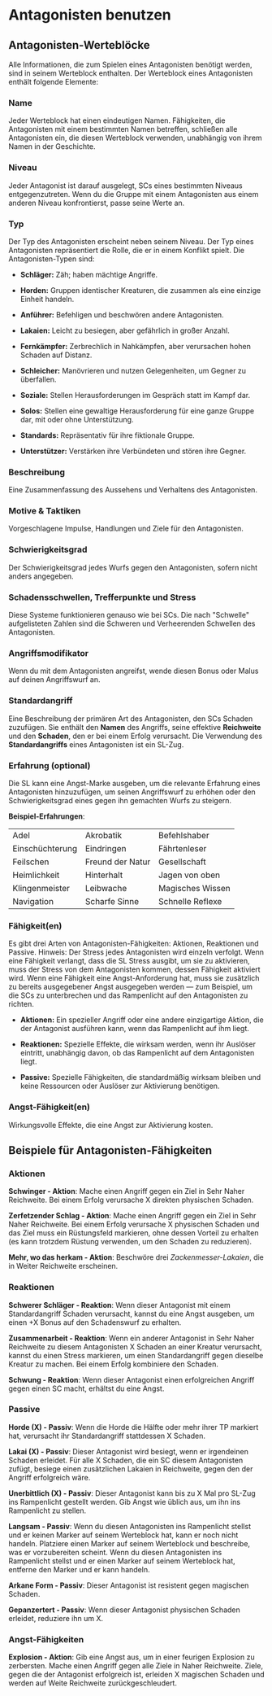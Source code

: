 # Antagonisten benutzen

## Antagonisten-Werteblöcke
Alle Informationen, die zum Spielen eines Antagonisten benötigt werden, sind in seinem Werteblock enthalten.
Der Werteblock eines Antagonisten enthält folgende Elemente:

### Name
Jeder Werteblock hat einen eindeutigen Namen.
Fähigkeiten, die Antagonisten mit einem bestimmten Namen betreffen, schließen alle Antagonisten ein, die diesen Werteblock verwenden, unabhängig von ihrem Namen in der Geschichte.

### Niveau
Jeder Antagonist ist darauf ausgelegt, SCs eines bestimmten Niveaus entgegenzutreten.
Wenn du die Gruppe mit einem Antagonisten aus einem anderen Niveau konfrontierst, passe seine Werte an.

### Typ
Der Typ des Antagonisten erscheint neben seinem Niveau.
Der Typ eines Antagonisten repräsentiert die Rolle, die er in einem Konflikt spielt.
Die Antagonisten-Typen sind:

- **Schläger:** Zäh; haben mächtige Angriffe.

- **Horden:** Gruppen identischer Kreaturen, die zusammen als eine einzige Einheit handeln.

- **Anführer:** Befehligen und beschwören andere Antagonisten.

- **Lakaien:** Leicht zu besiegen, aber gefährlich in großer Anzahl.

- **Fernkämpfer:** Zerbrechlich in Nahkämpfen, aber verursachen hohen Schaden auf Distanz.

- **Schleicher:** Manövrieren und nutzen Gelegenheiten, um Gegner zu überfallen.

- **Soziale:** Stellen Herausforderungen im Gespräch statt im Kampf dar.

- **Solos:** Stellen eine gewaltige Herausforderung für eine ganze Gruppe dar, mit oder ohne Unterstützung.

- **Standards:** Repräsentativ für ihre fiktionale Gruppe.

- **Unterstützer:** Verstärken ihre Verbündeten und stören ihre Gegner.

### Beschreibung
Eine Zusammenfassung des Aussehens und Verhaltens des Antagonisten.

### Motive & Taktiken
Vorgeschlagene Impulse, Handlungen und Ziele für den Antagonisten.

### Schwierigkeitsgrad
Der Schwierigkeitsgrad jedes Wurfs gegen den Antagonisten, sofern nicht anders angegeben.

### Schadensschwellen, Trefferpunkte und Stress
Diese Systeme funktionieren genauso wie bei SCs.
Die nach "Schwelle" aufgelisteten Zahlen sind die Schweren und Verheerenden Schwellen des Antagonisten.

### Angriffsmodifikator
Wenn du mit dem Antagonisten angreifst, wende diesen Bonus oder Malus auf deinen Angriffswurf an.

### Standardangriff
Eine Beschreibung der primären Art des Antagonisten, den SCs Schaden zuzufügen.
Sie enthält den **Namen** des Angriffs, seine effektive **Reichweite** und den **Schaden**, den er bei einem Erfolg verursacht.
Die Verwendung des **Standardangriffs** eines Antagonisten ist ein SL-Zug.

### Erfahrung (optional)
Die SL kann eine Angst-Marke ausgeben, um die relevante Erfahrung eines Antagonisten hinzuzufügen, um seinen Angriffswurf zu erhöhen oder den Schwierigkeitsgrad eines gegen ihn gemachten Wurfs zu steigern.

**Beispiel-Erfahrungen**:

| | | |
|---|---|---|
| Adel | Akrobatik | Befehlshaber |
| Einschüchterung | Eindringen | Fährtenleser |
| Feilschen | Freund der Natur | Gesellschaft |
| Heimlichkeit | Hinterhalt | Jagen von oben |
| Klingenmeister | Leibwache | Magisches Wissen |
| Navigation | Scharfe Sinne | Schnelle Reflexe |

### Fähigkeit(en)
Es gibt drei Arten von Antagonisten-Fähigkeiten: Aktionen, Reaktionen und Passive.
Hinweis: Der Stress jedes Antagonisten wird einzeln verfolgt.
Wenn eine Fähigkeit verlangt, dass die SL Stress ausgibt, um sie zu aktivieren, muss der Stress von dem Antagonisten kommen, dessen Fähigkeit aktiviert wird.
Wenn eine Fähigkeit eine Angst-Anforderung hat, muss sie zusätzlich zu bereits ausgegebener Angst ausgegeben werden — zum Beispiel, um die SCs zu unterbrechen und das Rampenlicht auf den Antagonisten zu richten.

- **Aktionen:** Ein spezieller Angriff oder eine andere einzigartige Aktion, die der Antagonist ausführen kann, wenn das Rampenlicht auf ihm liegt.

- **Reaktionen:** Spezielle Effekte, die wirksam werden, wenn ihr Auslöser eintritt, unabhängig davon, ob das Rampenlicht auf dem Antagonisten liegt.

- **Passive:** Spezielle Fähigkeiten, die standardmäßig wirksam bleiben und keine Ressourcen oder Auslöser zur Aktivierung benötigen.

### Angst-Fähigkeit(en)
Wirkungsvolle Effekte, die eine Angst zur Aktivierung kosten.

## Beispiele für Antagonisten-Fähigkeiten

### Aktionen

**Schwinger - Aktion**: Mache einen Angriff gegen ein Ziel in Sehr Naher Reichweite.
Bei einem Erfolg verursache X direkten physischen Schaden.

**Zerfetzender Schlag - Aktion**: Mache einen Angriff gegen ein Ziel in Sehr Naher Reichweite.
Bei einem Erfolg verursache X physischen Schaden und das Ziel muss ein Rüstungsfeld markieren, ohne dessen Vorteil zu erhalten (es kann trotzdem Rüstung verwenden, um den Schaden zu reduzieren).

**Mehr, wo das herkam - Aktion**: Beschwöre drei *Zackenmesser-Lakaien*, die in Weiter Reichweite erscheinen.

### Reaktionen

**Schwerer Schläger - Reaktion**: Wenn dieser Antagonist mit einem Standardangriff Schaden verursacht, kannst du eine Angst ausgeben, um einen +X Bonus auf den Schadenswurf zu erhalten.

**Zusammenarbeit - Reaktion**: Wenn ein anderer Antagonist in Sehr Naher Reichweite zu diesem Antagonisten X Schaden an einer Kreatur verursacht, kannst du einen Stress markieren, um einen Standardangriff gegen dieselbe Kreatur zu machen.
Bei einem Erfolg kombiniere den Schaden.

**Schwung - Reaktion**: Wenn dieser Antagonist einen erfolgreichen Angriff gegen einen SC macht, erhältst du eine Angst.

### Passive

**Horde (X) - Passiv**: Wenn die Horde die Hälfte oder mehr ihrer TP markiert hat, verursacht ihr Standardangriff stattdessen X Schaden.

**Lakai (X) - Passiv**: Dieser Antagonist wird besiegt, wenn er irgendeinen Schaden erleidet.
Für alle X Schaden, die ein SC diesem Antagonisten zufügt, besiege einen zusätzlichen Lakaien in Reichweite, gegen den der Angriff erfolgreich wäre.

**Unerbittlich (X) - Passiv**: Dieser Antagonist kann bis zu X Mal pro SL-Zug ins Rampenlicht gestellt werden.
Gib Angst wie üblich aus, um ihn ins Rampenlicht zu stellen.

**Langsam - Passiv**: Wenn du diesen Antagonisten ins Rampenlicht stellst und er keinen Marker auf seinem Werteblock hat, kann er noch nicht handeln.
Platziere einen Marker auf seinem Werteblock und beschreibe, was er vorzubereiten scheint.
Wenn du diesen Antagonisten ins Rampenlicht stellst und er einen Marker auf seinem Werteblock hat, entferne den Marker und er kann handeln.

**Arkane Form - Passiv**: Dieser Antagonist ist resistent gegen magischen Schaden.

**Gepanzertert - Passiv**: Wenn dieser Antagonist physischen Schaden erleidet, reduziere ihn um X.

### Angst-Fähigkeiten

**Explosion - Aktion**: Gib eine Angst aus, um in einer feurigen Explosion zu zerbersten.
Mache einen Angriff gegen alle Ziele in Naher Reichweite.
Ziele, gegen die der Antagonist erfolgreich ist, erleiden X magischen Schaden und werden auf Weite Reichweite zurückgeschleudert.